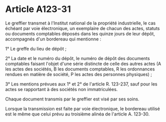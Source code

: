 # Article A123-31

Le greffier transmet à l'Institut national de la propriété industrielle, le cas échéant par voie électronique, un exemplaire de chacun des actes, statuts ou documents comptables déposés dans les quinze jours de leur dépôt, accompagnés d'un bordereau qui mentionne :

1° Le greffe du lieu de dépôt ;

2° La date et le numéro du dépôt, le numéro de dépôt des documents comptables faisant l'objet d'une série distincte de celle des autres actes (A les actes des sociétés, B les documents comptables, R les ordonnances rendues en matière de société, P les actes des personnes physiques) ;

3° Les mentions prévues aux 1° et 2° de l'article R. 123-237, sauf pour les actes se rapportant à des sociétés non immatriculées.

Chaque document transmis par le greffier est visé par ses soins.

Lorsque la transmission est faite par voie électronique, le bordereau utilisé est le même que celui prévu au troisième alinéa de l'article A. 123-30.
